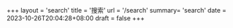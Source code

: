 +++
layout =  'search'
title = '搜索'
url = '/search'
summary= 'search'
date = 2023-10-26T20:04:28+08:00
draft = false
+++
